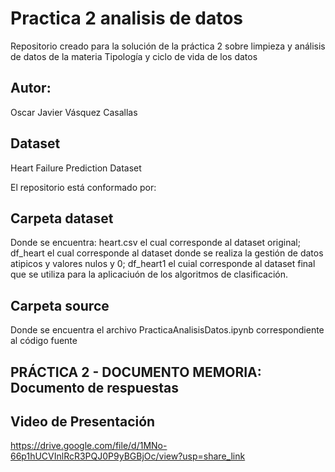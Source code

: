 # Practica 2 analisis de datos
Repositorio creado para la solución de la práctica 2 sobre limpieza y análisis de datos de la materia Tipología y ciclo de vida de los datos

## Autor: 
Oscar Javier Vásquez Casallas

## Dataset
Heart Failure Prediction Dataset

El repositorio está conformado por:
  
## Carpeta dataset 
Donde se encuentra: heart.csv el cual corresponde al dataset original; df_heart el cual corresponde al dataset donde se realiza la gestión de datos atipicos y valores nulos y 0; df_heart1 el cuial corresponde al dataset final que se utiliza para la aplicaciuón de los algoritmos de clasificación. 
  
## Carpeta source 
Donde se encuentra el archivo PracticaAnalisisDatos.ipynb correspondiente al código fuente
  
## PRÁCTICA 2 - DOCUMENTO MEMORIA: Documento de respuestas 

## Video de Presentación
https://drive.google.com/file/d/1MNo-66p1hUCVInlRcR3PQJ0P9yBGBjOc/view?usp=share_link
